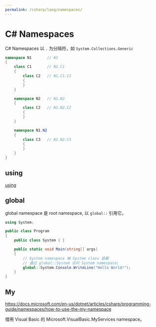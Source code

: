 ```yaml
---
permalink: /csharp/lang/namespaces/
---
```


# C# Namespaces

C# Namespaces 以 `.` 为分隔符，如 `System.Collections.Generic`

```cs
namespace N1       // N1
{
    class C1       // N1.C1
    {
        class C2   // N1.C1.C2
        {
        }
    }

    namespace N2   // N1.N2
    {
        class C2   // N1.N2.C2
        {
        }
    }

    namespace N1.N2
    {
        class C3   // N1.N2.C3
        {
        }
    }
}
```

## using

[using](./using.md)


## global

global namespace 是 root namespace, 以 `global::` 引用它。

```cs
using System;

public class Program
{
    public class System { }

    public static void Main(string[] args)
    {
        // System namespace 被 System class 遮蔽
        // 通过 global::System 访问 System namespace;
        global::System.Console.WriteLine("Hello World!");
    }
}
```

## My

<https://docs.microsoft.com/en-us/dotnet/articles/csharp/programming-guide/namespaces/how-to-use-the-my-namespace>

借用 Visual Basic 的 Microsoft.VisualBasic.MyServices namespace。

